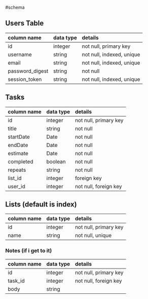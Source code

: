 #schema

## Users Table

| column name     | data type | details                   |
| :-------------- | :-------- | :------------------------ |
| id              | integer   | not null, primary key     |
| username        | string    | not null, indexed, unique |
| email           | string    | not null, indexed, unique |
| password_digest | string    | not null                  |
| session_token   | string    | not null, indexed, unique |


## Tasks
| column name           | data type      | details                   |    
| :---------------------| :------------- | :------                   |
| id                    | integer        | not null, primary key     |
| title                 | string         | not null                  |
| startDate             | Date           | not null                  |
| endDate               | Date           | not null                  |
| estimate              | Date           | not null                  |
| completed             | boolean        | not null                  |
| repeats               | string         | not null                  |
| list_id               | integer        | foreign key               |
| user_id               | integer        | not null, foreign key     |


## Lists (default is index)
| column name           | data type      | details                   |    
| :---------------------| :------------- | :------                   |
| id                    | integer        | not null, primary key     |
| name                  | string         | not null, unique          |



### Notes (if i get to it)
| column name           | data type      | details                   |    
| :---------------------| :------------- | :------                   |
| id                    | integer        | not null, primary key     |
| task_id               | integer        | not null, foreign key     |
| body                  | string         |                           |

